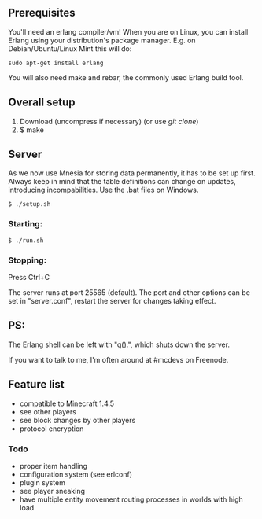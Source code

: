 ## Prerequisites
You'll need an erlang compiler/vm! When you are on Linux, you can install Erlang using your distribution's package manager. E.g. on Debian/Ubuntu/Linux Mint this will do:

    sudo apt-get install erlang

You will also need make and rebar, the commonly used Erlang build tool.

## Overall setup

1. Download (uncompress if necessary) (or use _git clone_)
2. $ make

## Server
As we now use Mnesia for storing data permanently, it has to be set up first. Always keep in mind that the table definitions can change on updates, introducing incompabilities. Use the .bat files on Windows.

    $ ./setup.sh

### Starting:
    $ ./run.sh

### Stopping:
Press Ctrl+C

The server runs at port 25565 (default). The port and other options can be set in "server.conf", restart the server for changes taking effect.

## PS:
The Erlang shell can be left with "q().", which shuts down the server.

If you want to talk to me, I'm often around at #mcdevs on Freenode.

## Feature list
* compatible to Minecraft 1.4.5
* see other players
* see block changes by other players
* protocol encryption

### Todo
* proper item handling
* configuration system (see erlconf)
* plugin system
* see player sneaking
* have multiple entity movement routing processes in worlds with high load
